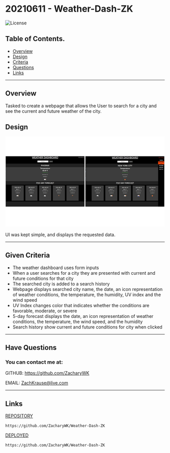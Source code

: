 # 20210611 - Weather-Dash-ZK 

![License](https://img.shields.io/badge/License-Unlicense-blue.svg)

 ## Table of Contents.
 * [Overview](#overview)
 * [Design](#overview)
 * [Criteria](#given-criteria)
 * [Questions](#have-questions)
 * [Links](#links)
 ---


## Overview 
Tasked to create a webpage that allows the User to search for a city and see the current and future weather of the city.

## Design
![image](./img/image.png)

UI was kept simple, and displays the requested data.

---
## Given Criteria
* The weather dashboard uses form inputs
* When a user searches for a city they are presented with current and future conditions for that city 
* The searched city is added to a search history
* Webpage displays searched city name, the date, an icon representation of weather conditions, the temperature, the humidity, UV index and the wind speed 
* UV Index changes color that indicates whether the conditions are favorable, moderate, or severe
* 5-day forecast displays the date, an icon representation of weather conditions, the temperature, the wind speed, and the humidity
* Search history show current and future conditions for city when clicked


---
## Have Questions
### You can contact me at:

GITHUB: <https://github.com/ZacharyWK>

EMAIL: <ZachKrause@live.com>


---
## Links
[REPOSITORY](https://github.com/ZacharyWK/Weather-Dash-ZK)
```
https://github.com/ZacharyWK/Weather-Dash-ZK
```

[DEPLOYED](https://github.com/ZacharyWK/Weather-Dash-ZK)
```
https://github.com/ZacharyWK/Weather-Dash-ZK
```
